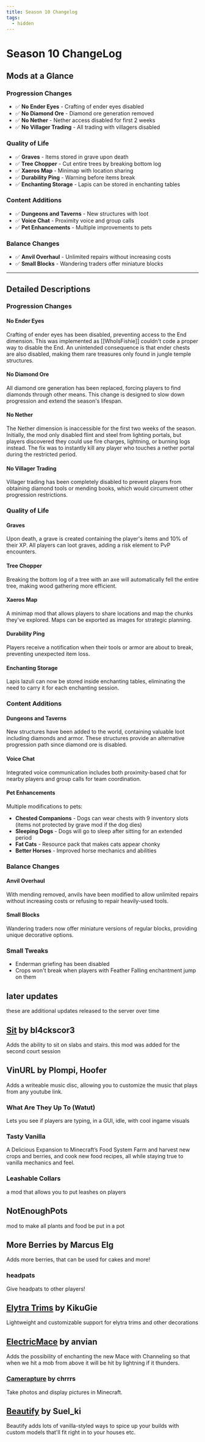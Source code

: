 ```yaml
---
title: Season 10 Changelog
tags:
  - hidden
---
```

# Season 10 ChangeLog

## Mods at a Glance

### Progression Changes

- ✅ **No Ender Eyes** - Crafting of ender eyes disabled
- ✅ **No Diamond Ore** - Diamond ore generation removed
- ✅ **No Nether** - Nether access disabled for first 2 weeks
- ✅ **No Villager Trading** - All trading with villagers disabled

### Quality of Life

- ✅ **Graves** - Items stored in grave upon death
- ✅ **Tree Chopper** - Cut entire trees by breaking bottom log
- ✅ **Xaeros Map** - Minimap with location sharing
- ✅ **Durability Ping** - Warning before items break
- ✅ **Enchanting Storage** - Lapis can be stored in enchanting tables

### Content Additions

- ✅ **Dungeons and Taverns** - New structures with loot
- ✅ **Voice Chat** - Proximity voice and group calls
- ✅ **Pet Enhancements** - Multiple improvements to pets

### Balance Changes

- ✅ **Anvil Overhaul** - Unlimited repairs without increasing costs
- ✅ **Small Blocks** - Wandering traders offer miniature blocks

---

## Detailed Descriptions

### Progression Changes

#### No Ender Eyes

Crafting of ender eyes has been disabled, preventing access to the End dimension. This was implemented as [[WhoIsFishie]] couldn't code a proper way to disable the End. An unintended consequence is that ender chests are also disabled, making them rare treasures only found in jungle temple structures.

#### No Diamond Ore

All diamond ore generation has been replaced, forcing players to find diamonds through other means. This change is designed to slow down progression and extend the season's lifespan.

#### No Nether

The Nether dimension is inaccessible for the first two weeks of the season. Initially, the mod only disabled flint and steel from lighting portals, but players discovered they could use fire charges, lightning, or burning logs instead. The fix was to instantly kill any player who touches a nether portal during the restricted period.

#### No Villager Trading

Villager trading has been completely disabled to prevent players from obtaining diamond tools or mending books, which would circumvent other progression restrictions.

### Quality of Life

#### Graves

Upon death, a grave is created containing the player's items and 10% of their XP. All players can loot graves, adding a risk element to PvP encounters.

#### Tree Chopper

Breaking the bottom log of a tree with an axe will automatically fell the entire tree, making wood gathering more efficient.

#### Xaeros Map

A minimap mod that allows players to share locations and map the chunks they've explored. Maps can be exported as images for strategic planning.

#### Durability Ping

Players receive a notification when their tools or armor are about to break, preventing unexpected item loss.

#### Enchanting Storage

Lapis lazuli can now be stored inside enchanting tables, eliminating the need to carry it for each enchanting session.

### Content Additions

#### Dungeons and Taverns

New structures have been added to the world, containing valuable loot including diamonds and armor. These structures provide an alternative progression path since diamond ore is disabled.

#### Voice Chat

Integrated voice communication includes both proximity-based chat for nearby players and group calls for team coordination.

#### Pet Enhancements

Multiple modifications to pets:

- **Chested Companions** - Dogs can wear chests with 9 inventory slots (items not protected by grave mod if the dog dies)
- **Sleeping Dogs** - Dogs will go to sleep after sitting for an extended period
- **Fat Cats** - Resource pack that makes cats appear chonky
- **Better Horses** - Improved horse mechanics and abilities

### Balance Changes

#### Anvil Overhaul

With mending removed, anvils have been modified to allow unlimited repairs without increasing costs or refusing to repair heavily-used tools.

#### Small Blocks

Wandering traders now offer miniature versions of regular blocks, providing unique decorative options.

### Small Tweaks

- Enderman griefing has been disabled
- Crops won't break when players with Feather Falling enchantment jump on them


## later updates
these are additional updates released to the server over time

## [Sit](https://curseforge.com/minecraft/mc-mods/sit-fabric) by bl4ckscor3
Adds the ability to sit on slabs and stairs.
this mod was added for the second court session

## VinURL by Plompi, Hoofer
Adds a writeable music disc, allowing you to customize the music that plays from any youtube link.

### What Are They Up To (Watut)
Lets you see if players are typing, in a GUI, idle, with cool ingame visuals
### Tasty Vanilla
A Delicious Expansion to Minecraft’s Food System
Farm and harvest new crops and berries, and cook new food recipes, all while staying true to vanilla mechanics and feel.

### Leashable Collars
a mod that allows you to put leashes on players

## NotEnoughPots
mod to make all plants and food be put in a pot

## More Berries by Marcus Elg
Adds more berries, that can be used for cakes and more!

### headpats
Give headpats to other players!

## [Elytra Trims](https://modrinth.com/mod/elytra-trims) by KikuGie

Lightweight and customizable support for elytra trims and other decorations

## [ElectricMace](https://modrinth.com/project/electric-mace) by anvian

Adds the possibility of enchanting the new Mace with Channeling so that when we hit a mob from above it will be hit by lightning if it thunders.

### [Camerapture](https://modrinth.com/mod/camerapture) by chrrrs
Take photos and display pictures in Minecraft.

## [Beautify](https://www.curseforge.com/minecraft/mc-mods/beautify-refabricated) by Suel_ki

Beautify adds lots of vanilla-styled ways to spice up your builds with custom models that'll fit right in to your houses etc.

